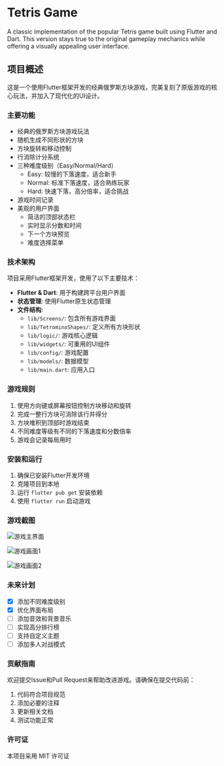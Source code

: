 # Tetris Game

A classic implementation of the popular Tetris game built using Flutter and Dart.
This version stays true to the original gameplay mechanics while offering a visually appealing user interface.

## 项目概述

这是一个使用Flutter框架开发的经典俄罗斯方块游戏，完美复刻了原版游戏的核心玩法，并加入了现代化的UI设计。

### 主要功能

- 经典的俄罗斯方块游戏玩法
- 随机生成不同形状的方块
- 方块旋转和移动控制
- 行消除计分系统
- 三种难度级别（Easy/Normal/Hard）
  - Easy: 较慢的下落速度，适合新手
  - Normal: 标准下落速度，适合熟练玩家
  - Hard: 快速下落，高分倍率，适合挑战
- 游戏时间记录
- 美观的用户界面
  - 简洁的顶部状态栏
  - 实时显示分数和时间
  - 下一个方块预览
  - 难度选择菜单

### 技术架构

项目采用Flutter框架开发，使用了以下主要技术：

- **Flutter & Dart**: 用于构建跨平台用户界面
- **状态管理**: 使用Flutter原生状态管理
- **文件结构**:
  - `lib/Screens/`: 包含所有游戏界面
  - `lib/TetrominoShapes/`: 定义所有方块形状
  - `lib/logic/`: 游戏核心逻辑
  - `lib/widgets/`: 可重用的UI组件
  - `lib/config/`: 游戏配置
  - `lib/models/`: 数据模型
  - `lib/main.dart`: 应用入口

### 游戏规则

1. 使用方向键或屏幕按钮控制方块移动和旋转
2. 完成一整行方块可消除该行并得分
3. 方块堆积到顶部时游戏结束
4. 不同难度等级有不同的下落速度和分数倍率
5. 游戏会记录每局用时

### 安装和运行

1. 确保已安装Flutter开发环境
2. 克隆项目到本地
3. 运行 `flutter pub get` 安装依赖
4. 使用 `flutter run` 启动游戏

### 游戏截图

![游戏主界面](https://github.com/SHahdAyman20/Tetris-Game/assets/121692567/d5ccab78-44b3-4177-b23e-5e26b20ca24c)

![游戏画面1](https://github.com/SHahdAyman20/Tetris-Game/assets/121692567/7eddf137-db6b-4338-90f3-eb2520cb219d)

![游戏画面2](https://github.com/SHahdAyman20/Tetris-Game/assets/121692567/95cfc077-a1c6-406a-9172-8399aed32713)

### 未来计划

- [x] 添加不同难度级别
- [x] 优化界面布局
- [ ] 添加音效和背景音乐
- [ ] 实现高分排行榜
- [ ] 支持自定义主题
- [ ] 添加多人对战模式

### 贡献指南

欢迎提交Issue和Pull Request来帮助改进游戏。请确保在提交代码前：

1. 代码符合项目规范
2. 添加必要的注释
3. 更新相关文档
4. 测试功能正常

### 许可证

本项目采用 MIT 许可证
